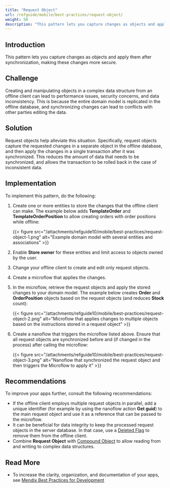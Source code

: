 ```yaml
---
title: "Request Object"
url: /refguide/mobile/best-practices/request-object/
weight: 50
description: "This pattern lets you capture changes as objects and apply them after synchronization making these changes more secure."
---
```


## Introduction

This pattern lets you capture changes as objects and apply them after synchronization, making these changes more secure.

## Challenge

Creating and manipulating objects in a complex data structure from an offline client can lead to performance issues, security concerns, and data inconsistency. This is because the entire domain model is replicated in the offline database, and synchronizing changes can lead to conflicts with other parties editing the data.

## Solution

Request objects help alleviate this situation. Specifically, request objects capture the requested changes in a separate object in the offline database, and then apply the changes in a single transaction after it was synchronized. This reduces the amount of data that needs to be synchronized, and allows the transaction to be rolled back in the case of inconsistent data.

## Implementation

To implement this pattern, do the following:

1. Create one or more entities to store the changes that the offline client can make. The example below adds **TemplateOrder** and **TemplateOrderPosition** to allow creating orders with order positions while offline:

    {{< figure src="/attachments/refguide10/mobile/best-practices/request-object-1.png" alt="Example domain model with several entities and associations" >}}

1. Enable **Store owner** for these entities and limit access to objects owned by the user.
1. Change your offline client to create and edit only request objects.
1. Create a microflow that applies the changes. 
1. In the microflow, retrieve the request objects and apply the stored changes to your domain model. The example below creates **Order** and **OrderPosition** objects based on the request objects (and reduces **Stock** count):

    {{< figure src="/attachments/refguide10/mobile/best-practices/request-object-2.png" alt="Microflow that applies changes to multiple objects based on the instructions stored in a request object" >}}

1. Create a nanoflow that triggers the microflow listed above. Ensure that all request objects are synchronized before and (if changed in the process) after calling the microflow:

    {{< figure src="/attachments/refguide10/mobile/best-practices/request-object-3.png" alt="Nanoflow that synchronized the request object and then triggers the Microflow to apply it" >}}

## Recommendations

To improve your apps further, consult the following recommendations:

* If the offline client employs multiple request objects in parallel, add a unique identifier (for example by using the nanoflow action **Get guid**) to the main request object and use it as a reference that can be passed to the microflow.
* It can be beneficial for data integrity to keep the processed request objects in the server database. In that case, use a [Deleted Flag](/refguide/mobile/best-practices/deleted-flag/) to remove them from the offline client.
* Combine **Request Object** with [Compound Object](/refguide/mobile/best-practices/compound-object/) to allow reading from and writing to complex data structures.

## Read More

* To increase the clarity, organization, and documentation of your apps, see [Mendix Best Practices for Development](/refguide/dev-best-practices/)
